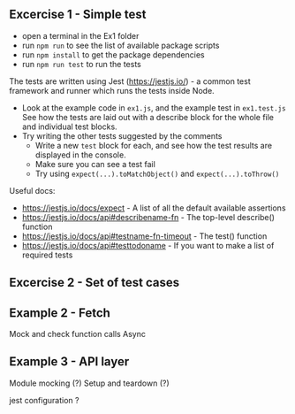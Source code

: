 ## Excercise 1 - Simple test

- open a terminal in the Ex1 folder
- run `npm run` to see the list of available package scripts
- run `npm install` to get the package dependencies
- run `npm run test` to run the tests

The tests are written using Jest (https://jestjs.io/) - a common test framework and runner which runs the tests inside Node.

- Look at the example code in `ex1.js`, and the example test in `ex1.test.js`  
  See how the tests are laid out with a describe block for the whole file and individual test blocks.
- Try writing the other tests suggested by the comments
  - Write a new `test` block for each, and see how the test results are displayed in the console.
  - Make sure you can see a test fail
  - Try using `expect(...).toMatchObject()` and `expect(...).toThrow()`

Useful docs:

- https://jestjs.io/docs/expect - A list of all the default available assertions
- https://jestjs.io/docs/api#describename-fn - The top-level describe() function
- https://jestjs.io/docs/api#testname-fn-timeout - The test() function
- https://jestjs.io/docs/api#testtodoname - If you want to make a list of required tests

## Excercise 2 - Set of test cases

## Example 2 - Fetch

Mock and check function calls
Async

## Example 3 - API layer

Module mocking (?)
Setup and teardown (?)

jest configuration ?
